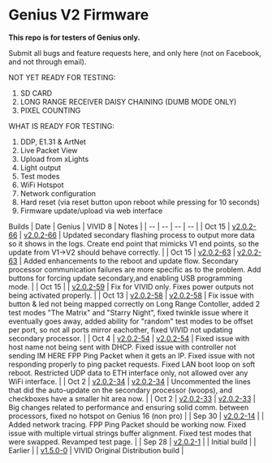 # Genius V2 Firmware

**This repo is for testers of Genius only.**

Submit all bugs and feature requests here, and only here (not on Facebook, and not through email).

NOT YET READY FOR TESTING:
1. SD CARD
2. LONG RANGE RECEIVER DAISY CHAINING (DUMB MODE ONLY)
3. PIXEL COUNTING

WHAT IS READY FOR TESTING:

1. DDP, E1.31 & ArtNet
2. Live Packet View
3. Upload from xLights
4. Light output
5. Test modes
6. WiFi Hotspot
7. Network configuration
8. Hard reset (via reset button upon reboot while pressing for 10 seconds)
9. Firmware update/upload via web interface

Builds
| Date | Genius | VIVID 8 | Notes |
| -- | -- | -- | -- |
| Oct 15 | [v2.0.2-66](https://github.com/experiencelights/geniusfw2025/raw/refs/heads/main/Genius_PRO_Controller_16_ota_firmware_2.0.2-66.bin) | [v2.0.2-66](https://github.com/experiencelights/geniusfw2025/raw/refs/heads/main/VIVID_8_ota_firmware_2.0.2-66.bin) | Updated secondary flashing process to output more data so it shows in the logs. Create end point that mimicks V1 end points, so the update from V1->V2 should behave correctly. |
| Oct 15 | [v2.0.2-63](https://github.com/experiencelights/geniusfw2025/raw/refs/heads/main/Genius_PRO_Controller_16_ota_firmware_2.0.2-63.bin) | [v2.0.2-63](https://github.com/experiencelights/geniusfw2025/raw/refs/heads/main/VIVID_8_ota_firmware_2.0.2-63.bin) | Added enhancements to the reboot and update flow. Secondary processor communication failures are more specific as to the problem. Add buttons for forcing update secondary,and enabling USB programming mode. |
| Oct 15 |  | [v2.0.2-59](https://github.com/experiencelights/geniusfw2025/raw/refs/heads/main/VIVID_8_ota_firmware_2.0.2-59.bin) | Fix for VIVID only. Fixes power outputs not being activated properly. |
| Oct 13 | [v2.0.2-58](https://github.com/experiencelights/geniusfw2025/raw/refs/heads/main/Genius_PRO_Controller_16_ota_firmware_2.0.2-58.bin) | [v2.0.2-58](https://github.com/experiencelights/geniusfw2025/raw/refs/heads/main/VIVID_8_ota_firmware_2.0.2-58.bin) | Fix issue with button & led not being mapped correctly on Long Range Contoller, added 2 test modes "The Matrix" and "Starry Night", fixed twinkle issue where it eventually goes away, added ability for "random" test modes to be offset per port, so not all ports mirror eachother, fixed VIVID not updating secondary processor. |
| Oct 4 | [v2.0.2-54](https://github.com/experiencelights/geniusfw2025/raw/refs/heads/main/Genius_PRO_Controller_16_ota_firmware_2.0.2-54.bin) | [v2.0.2-54](https://github.com/experiencelights/geniusfw2025/raw/refs/heads/main/VIVID_8_ota_firmware_2.0.2-54.bin) | Fixed issue with host name not being sent with DHCP. Fixed issue with controller not sending IM HERE FPP Ping Packet when it gets an IP. Fixed issue with not responding properly to ping packet requests.  Fixed LAN boot loop on soft reboot. Restricted UDP data to ETH interface only, not allowed over any WiFi interface. |
| Oct 2 | [v2.0.2-34](https://github.com/experiencelights/geniusfw2025/raw/refs/heads/main/Genius_PRO_Controller_16_ota_firmware_2.0.2-34.bin) | [v2.0.2-34](https://github.com/experiencelights/geniusfw2025/raw/refs/heads/main/VIVID_8_ota_firmware_2.0.2-34.bin) | Uncommented the lines that did the auto-update on the secondary processor (woops), and checkboxes have a smaller hit area now. |
| Oct 2 | [v2.0.2-33](https://github.com/experiencelights/geniusfw2025/raw/refs/heads/main/Genius_PRO_Controller_16_ota_firmware_2.0.2-33.bin) | [v2.0.2-33](https://github.com/experiencelights/geniusfw2025/raw/refs/heads/main/VIVID_8_ota_firmware_2.0.2-33.bin) | Big changes related to performance and ensuring solid comm. between processors, fixed no hotspot on Genius 16 (non pro) |
| Sep 30 | [v2.0.2-14](https://github.com/experiencelights/geniusfw2025/raw/refs/heads/main/Genius_PRO_Controller_16_ota_firmware_2.0.2-14.bin) |  | Added network tracing. FPP Ping Packet should be working now. Fixed issue with multiple virtual strings buffer alignment. Fixed test modes that were swapped. Revamped test page. |
| Sep 28 | [v2.0.2-1](https://github.com/experiencelights/geniusfw2025/raw/refs/heads/main/Genius_PRO_Controller_16_ota_firmware_2.0.2-1.bin) |  | Initial build |
| Earlier |  | [v1.5.0-0](https://github.com/experiencelights/geniusfw2025/raw/refs/heads/main/VIVID_8_ota_firmware_v1.5.0-0.bin) | VIVID Original Distribution build |
